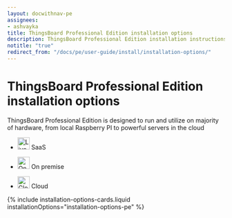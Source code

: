 ```yaml
---
layout: docwithnav-pe
assignees:
- ashvayka
title: ThingsBoard Professional Edition installation options
description: ThingsBoard Professional Edition installation instructions for various operation systems and cloud platforms
notitle: "true"
redirect_from: "/docs/pe/user-guide/install/installation-options/"
---
```


<div class="installation-options">
    <div class="install-options-header">
       <div class="install-options-hero">
          <div class="container">
            <div class="install-options-hero-content">
                <h1>ThingsBoard Professional Edition installation options</h1>
                <div class="install-options-description">
                    <p>
                        ThingsBoard Professional Edition is designed to run and utilize on majority of hardware, from local Raspberry PI to powerful servers in the cloud
                    </p>
                </div>
            </div>
            <div class="deployment-container">
                <nav id="install-navigation" class="install-navigation" data-target-id="peInstallType">
                    <ul id="menu-install-navigation-1" class="menu">
                        <li id="menu-item-liveDemo" class="menu-item tb-live-demo" data-tab="liveDemo">
                            <p>
                                <img src="https://img.thingsboard.io/pricing/saas-icon.svg" title="Try ThingsBoard in live demo mode" alt="Live demo icon" width="28" height="28">
                                <span>SaaS</span>
                            </p>
                        </li>
                        <li id="menu-item-onPremise" class="menu-item tb-on-premise" data-tab="onPremise">
                            <p>
                                <img src="https://img.thingsboard.io/pricing/self-icon.svg" title="Install ThingsBoard on your own server" alt="On-premise installation icon" width="28" height="28">
                                <span>On premise</span>
                            </p>
                        </li>
                        <li id="menu-item-cloud" class="menu-item tb-cloud" data-tab="cloud">
                            <p>
                                <img src="https://img.thingsboard.io/pricing/cloud-icon.svg" title="Use ThingsBoard in the cloud" alt="Cloud deployment icon" width="28" height="28">
                                <span>Cloud</span>
                            </p>
                        </li>
                    </ul>
                </nav>
                <div class="deployment-div">
                    {% include installation-options-cards.liquid installationOptions="installation-options-pe" %}
                </div>
            </div>
          </div>
       </div>
    </div>
</div>

